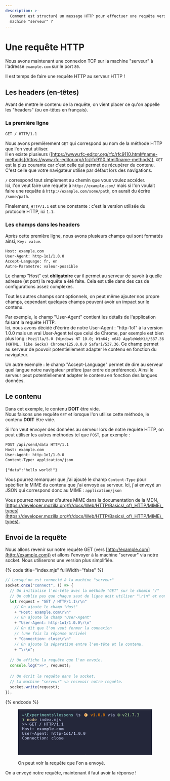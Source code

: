 ```yaml
---
description: >-
  Comment est structuré un message HTTP pour effectuer une requête vers la
  machine "serveur" ?
---
```


# Une requête HTTP

Nous avons maintenant une connexion TCP sur la machine "serveur" à l'adresse `example.com` sur le port `80`.&#x20;

Il est temps de faire une requête HTTP au serveur HTTP !

## Les headers (en-têtes)

Avant de mettre le contenu de la requête, on vient placer ce qu'on appelle les "headers" (ou en-têtes en français).

### La première ligne

```
GET / HTTP/1.1
```

Nous avons premièrement `GET` qui correspond au nom de la méthode HTTP que l'on veut utiliser.\
Il en existe plusieurs ([https://www.rfc-editor.org/rfc/rfc9110.html#name-methods](https://www.rfc-editor.org/rfc/rfc9110.html#name-methods)), `GET` est la plus courante car c'est celle qui permet de récupérer du contenu. C'est celle que votre navigateur utilise par défaut lors des navigations.

`/` correspond tout simplement au chemin que vous voulez accéder.\
Ici, l'on veut faire une requête à `http://example.com/` mais si l'on voulait faire une requête à `http://example.com/some/path`, on aurait du écrire `/some/path`.

Finalement, `HTTP/1.1` est une constante : c'est la version utilisée du protocole HTTP, ici `1.1`.

### Les champs dans les headers

Après cette première ligne, nous avons plusieurs champs qui sont formatés ainsi, `Key: value`.

```
Host: example.com
User-Agent: http-1o1/1.0.0
Accept-Language: fr, en
Autre-Parametre: valeur-possible
```

Le champ "Host" est **obligatoire** car il permet au serveur de savoir à quelle adresse (et port) la requête a été faite. Cela est utile dans des cas de configurations assez complexes.

Tout les autres champs sont optionnels, on peut même ajouter nos propre champs, cependant quelques champs peuvent avoir un impact sur le contenu.

Par exemple, le champ "User-Agent" contient les détails de l'application faisant la requête HTTP.\
Ici, nous avons décidé d'écrire de notre User-Agent : "http-1o1" à la version 1.0.0 mais un vrai User-Agent tel que celui de Chrome, par exemple est bien plus long : `Mozilla/5.0 (Windows NT 10.0; Win64; x64) AppleWebKit/537.36 (KHTML, like Gecko) Chrome/125.0.0.0 Safari/537.36`. Ce champ permet au serveur de pouvoir potentiellement adapter le contenu en fonction du navigateur.

Un autre exemple : le champ "Accept-Language" permet de dire au serveur quel langue notre navigateur préfère (par ordre de préférence). Ainsi le serveur peut potentiellement adapter le contenu en fonction des langues données.

## Le contenu

Dans cet exemple, le contenu **DOIT** être vide.\
Nous faisons une requête `GET` et lorsque l'on utilise cette méthode, le contenu **DOIT** être vide.

Si l'on veut envoyer des données au serveur lors de notre requête HTTP, on peut utiliser les autres méthodes tel que `POST`, par exemple :

```
POST /api/send/data HTTP/1.1
Host: example.com
User-Agent: http-1o1/1.0.0
Content-Type: application/json

{"data":"hello world!"}
```

Vous pourrez remarquer que j'ai ajouté le champ `Content-Type` pour spécifier le MIME du contenu que j'ai envoyé au serveur. Ici, j'ai envoyé un JSON qui correspond donc au MIME : `application/json`

Vous pourrez retrouver d'autres MIME dans la documentation de la MDN, [https://developer.mozilla.org/fr/docs/Web/HTTP/Basics\_of\_HTTP/MIME\_types](https://developer.mozilla.org/fr/docs/Web/HTTP/Basics\_of\_HTTP/MIME\_types).

## Envoi de la requête

Nous allons revenir sur notre requête GET (vers [http://example.com](http://example.com)) et allons l'envoyer à la machine "serveur" via notre socket. Nous utiliserons une version plus simplifiée.

{% code title="index.mjs" fullWidth="false" %}
```javascript
// Lorsqu'on est connecté à la machine "serveur"
socket.once("connect", () => {
  // On initialise l'en-tête avec la méthode "GET" sur le chemin "/"
  // On oublie pas que chaque saut de ligne doit utiliser "\r\n" et non "\n".
  let request = "GET / HTTP/1.1\r\n"
    // On ajoute le champ "Host"
    + "Host: example.com\r\n"
    // On ajoute le champ "User-Agent"
    + "User-Agent: http-1o1/1.0.0\r\n"
    // On dit que l'on veut fermer la connexion
    // (une fois la réponse arrivée)
    + "Connection: close\r\n"
    // On ajoute la séparation entre l'en-tête et le contenu.
    + "\r\n";

  // On affiche la requête que l'on envoie.
  console.log(">>", request);

  // On écrit la requête dans le socket.
  // La machine "serveur" va recevoir notre requête.
  socket.write(request);
});

```
{% endcode %}

<figure><img src="../.gitbook/assets/image (2).png" alt=""><figcaption><p>On peut voir la requête que l'on a envoyé.</p></figcaption></figure>

On a envoyé notre requête, maintenant il faut avoir la réponse !
